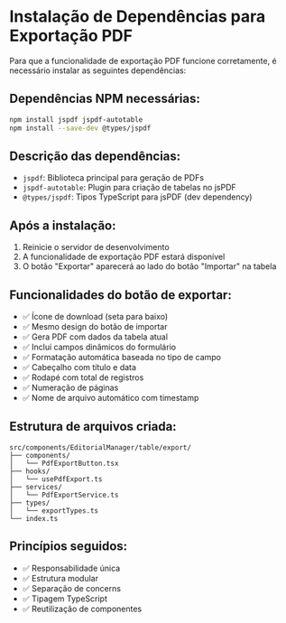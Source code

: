 # Instalação de Dependências para Exportação PDF

Para que a funcionalidade de exportação PDF funcione corretamente, é necessário instalar as seguintes dependências:

## Dependências NPM necessárias:

```bash
npm install jspdf jspdf-autotable
npm install --save-dev @types/jspdf
```

## Descrição das dependências:

- `jspdf`: Biblioteca principal para geração de PDFs
- `jspdf-autotable`: Plugin para criação de tabelas no jsPDF
- `@types/jspdf`: Tipos TypeScript para jsPDF (dev dependency)

## Após a instalação:

1. Reinicie o servidor de desenvolvimento
2. A funcionalidade de exportação PDF estará disponível
3. O botão "Exportar" aparecerá ao lado do botão "Importar" na tabela

## Funcionalidades do botão de exportar:

- ✅ Ícone de download (seta para baixo)
- ✅ Mesmo design do botão de importar
- ✅ Gera PDF com dados da tabela atual
- ✅ Inclui campos dinâmicos do formulário
- ✅ Formatação automática baseada no tipo de campo
- ✅ Cabeçalho com título e data
- ✅ Rodapé com total de registros
- ✅ Numeração de páginas
- ✅ Nome de arquivo automático com timestamp

## Estrutura de arquivos criada:

```
src/components/EditorialManager/table/export/
├── components/
│   └── PdfExportButton.tsx
├── hooks/
│   └── usePdfExport.ts
├── services/
│   └── PdfExportService.ts
├── types/
│   └── exportTypes.ts
└── index.ts
```

## Princípios seguidos:

- ✅ Responsabilidade única
- ✅ Estrutura modular
- ✅ Separação de concerns
- ✅ Tipagem TypeScript
- ✅ Reutilização de componentes
